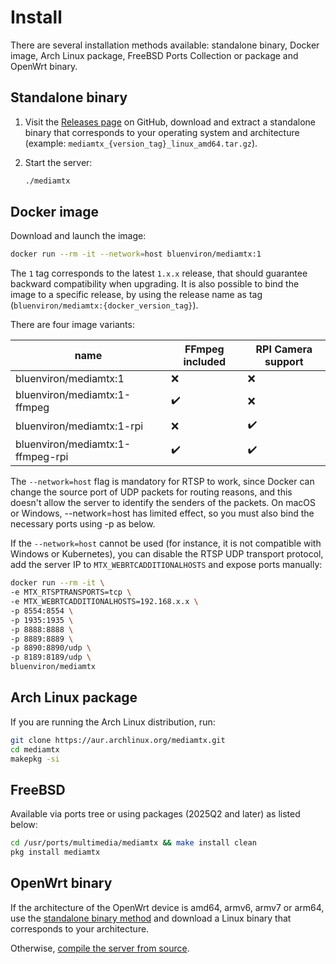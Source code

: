 # Install

There are several installation methods available: standalone binary, Docker image, Arch Linux package, FreeBSD Ports Collection or package and OpenWrt binary.

## Standalone binary

1. Visit the [Releases page](https://github.com/bluenviron/mediamtx/releases) on GitHub, download and extract a standalone binary that corresponds to your operating system and architecture (example: `mediamtx_{version_tag}_linux_amd64.tar.gz`).

2. Start the server:

   ```sh
   ./mediamtx
   ```

## Docker image

Download and launch the image:

```sh
docker run --rm -it --network=host bluenviron/mediamtx:1
```

The `1` tag corresponds to the latest `1.x.x` release, that should guarantee backward compatibility when upgrading. It is also possible to bind the image to a specific release, by using the release name as tag (`bluenviron/mediamtx:{docker_version_tag}`).

There are four image variants:

| name                             | FFmpeg included    | RPI Camera support |
| -------------------------------- | ------------------ | ------------------ |
| bluenviron/mediamtx:1            | :x:                | :x:                |
| bluenviron/mediamtx:1-ffmpeg     | :heavy_check_mark: | :x:                |
| bluenviron/mediamtx:1-rpi        | :x:                | :heavy_check_mark: |
| bluenviron/mediamtx:1-ffmpeg-rpi | :heavy_check_mark: | :heavy_check_mark: |

The `--network=host` flag is mandatory for RTSP to work, since Docker can change the source port of UDP packets for routing reasons, and this doesn't allow the server to identify the senders of the packets. On macOS or Windows, --network=host has limited effect, so you must also bind the necessary ports using -p as below.

If the `--network=host` cannot be used (for instance, it is not compatible with Windows or Kubernetes), you can disable the RTSP UDP transport protocol, add the server IP to `MTX_WEBRTCADDITIONALHOSTS` and expose ports manually:

```sh
docker run --rm -it \
-e MTX_RTSPTRANSPORTS=tcp \
-e MTX_WEBRTCADDITIONALHOSTS=192.168.x.x \
-p 8554:8554 \
-p 1935:1935 \
-p 8888:8888 \
-p 8889:8889 \
-p 8890:8890/udp \
-p 8189:8189/udp \
bluenviron/mediamtx
```

## Arch Linux package

If you are running the Arch Linux distribution, run:

```sh
git clone https://aur.archlinux.org/mediamtx.git
cd mediamtx
makepkg -si
```

## FreeBSD

Available via ports tree or using packages (2025Q2 and later) as listed below:

```sh
cd /usr/ports/multimedia/mediamtx && make install clean
pkg install mediamtx
```

## OpenWrt binary

If the architecture of the OpenWrt device is amd64, armv6, armv7 or arm64, use the [standalone binary method](#standalone-binary) and download a Linux binary that corresponds to your architecture.

Otherwise, [compile the server from source](/docs/other/compile).
